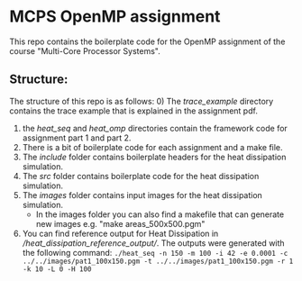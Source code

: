 # MCPS OpenMP assignment
This repo contains the boilerplate code for the OpenMP assignment of the course "Multi-Core Processor Systems".

## Structure:
The structure of this repo is as follows:
0) The *trace_example* directory contains the trace example that is explained in the assignment pdf.
1) the *heat_seq* and *heat_omp* directories contain the framework code for assignment part 1 and part 2.
2) There is a bit of boilerplate code for each assignment and a make file. 
3) The *include* folder contains boilerplate headers for the heat dissipation simulation.
4) The *src* folder contains boilerplate code for the heat dissipation simulation.
5) The *images* folder contains input images for the heat dissipation simulation.
    - In the images folder you can also find a makefile that can generate new images e.g. "make areas_500x500.pgm"
6) You can find reference output for Heat Dissipation in */heat_dissipation_reference_output/*. 
The outputs were generated with the following command: `./heat_seq -n 150 -m 100 -i 42 -e 0.0001 -c ../../images/pat1_100x150.pgm -t ../../images/pat1_100x150.pgm -r 1 -k 10 -L 0 -H 100`
